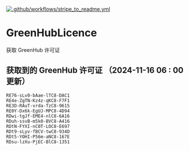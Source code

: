[![.github/workflows/stripe_to_readme.yml](https://github.com/zjx-kimi/GreenHubLicence/actions/workflows/stripe_to_readme.yml/badge.svg)](https://github.com/zjx-kimi/GreenHubLicence/actions/workflows/stripe_to_readme.yml)
# GreenHubLicence
获取 GreenHub 许可证
## 获取到的 GreenHub 许可证 （2024-11-16 06 : 00 更新）
```
RE76-sLv0-bAae-lTC8-DAC1
RE4e-ZgTN-Kz4z-qKC8-F7F1
RE3D-RAuT-vrda-TzC8-9615
RE0Y-Dx6k-EgUJ-MPC8-4D94
RDwi-tgJf-EME4-nlC8-6A16
RDuh-ssvB-m5k0-BVC8-A416
RDtN-FYXI-nC0T-LOC8-E697
RDt9-sLyv-fBCV-twC8-934D
RDt5-YOHI-P56m-aNC8-167E
RDsu-lzXu-PjEC-BlC8-1351
```
